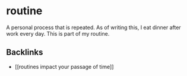 # routine

A personal process that is repeated. As of writing this, I eat dinner after work every day. This is part of my routine.


## Backlinks

-   [[routines impact your passage of time]]
